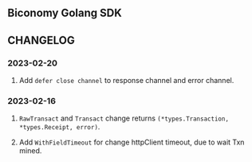 ## Biconomy Golang SDK

## CHANGELOG

### 2023-02-20
1. Add `defer close channel` to response channel and error channel.

### 2023-02-16
1. `RawTransact` and `Transact` change returns `(*types.Transaction, *types.Receipt, error)`.

2. Add `WithFieldTimeout` for change httpClient timeout, due to wait Txn mined.
